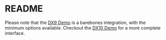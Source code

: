 README
======

Please note that the [DX9 Demo](https://github.com/iryoku/smaa/tree/master/Demo/DX9) is a barebones integration, with the minimum options available. Checkout the [DX10 Demo](https://github.com/iryoku/smaa/tree/master/Demo/DX10) for a more complete interface.
